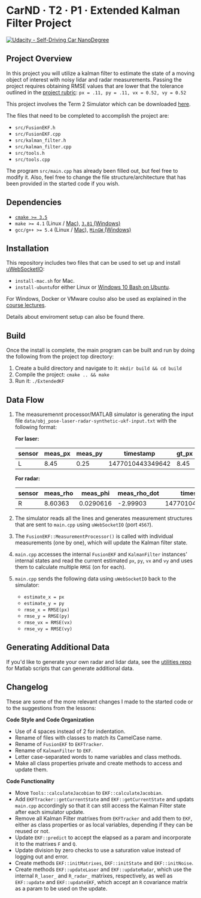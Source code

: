 CarND · T2 · P1 · Extended Kalman Filter Project
================================================

[![Udacity - Self-Driving Car NanoDegree](https://s3.amazonaws.com/udacity-sdc/github/shield-carnd.svg)](http://www.udacity.com/drive)

<!-- <img src="examples/images/final.jpg" width="512" alt="Extended Kalman Filter Visualization." /> -->


Project Overview
----------------

In this project you will utilize a kalman filter to estimate the state of a moving object of interest with noisy lidar and radar measurements. Passing the project requires obtaining RMSE values that are lower that the tolerance outlined in the [project rubric](https://review.udacity.com/#!/rubrics/748/view): `px = .11, py = .11, vx = 0.52, vy = 0.52` 

This project involves the Term 2 Simulator which can be downloaded [here](https://github.com/udacity/self-driving-car-sim/releases).

The files that need to be completed to accomplish the project are:

- `src/FusionEKF.h`
- `src/FusionEKF.cpp`
- `src/kalman_filter.h`
- `src/kalman_filter.cpp`
- `src/tools.h`
- `src/tools.cpp`

The program `src/main.cpp` has already been filled out, but feel free to modify it. Also, feel free to change the file structure/architecture that has been provided in the started code if you wish.


Dependencies
------------

- [`cmake >= 3.5`](https://cmake.org/install/)
- `make >= 4.1` (Linux / [Mac](https://developer.apple.com/xcode/features/)), [`3.81` (Windows)](http://gnuwin32.sourceforge.net/packages/make.htm)
- `gcc/g++ >= 5.4` (Linux / [Mac](https://developer.apple.com/xcode/features/)), [`MinGW` (Windows)](http://www.mingw.org/)


Installation
------------

This repository includes two files that can be used to set up and install [uWebSocketIO](https://github.com/uWebSockets/uWebSockets):

- `install-mac.sh` for Mac.
- `install-ubuntu`for either Linux or [Windows 10 Bash on Ubuntu](https://www.howtogeek.com/249966/how-to-install-and-use-the-linux-bash-shell-on-windows-10/).

For Windows, Docker or VMware coulso also be used as explained in the [course lectures](https://classroom.udacity.com/nanodegrees/nd013/parts/40f38239-66b6-46ec-ae68-03afd8a601c8/modules/0949fca6-b379-42af-a919-ee50aa304e6a/lessons/f758c44c-5e40-4e01-93b5-1a82aa4e044f/concepts/16cf4a78-4fc7-49e1-8621-3450ca938b77).

Details about enviroment setup can also be found there.


Build
-----

Once the install is complete, the main program can be built and run by doing the following from the project top directory:

1. Create a build directory and navigate to it: `mkdir build && cd build`
2. Compile the project: `cmake .. && make`
3. Run it: `./ExtendedKF`


Data Flow
---------

1. The measuremennt processor/MATLAB simulator is generating the input file `data/obj_pose-laser-radar-synthetic-ukf-input.txt` with the following format:

    **For laser:**
  
    | sensor | meas_px | meas_py | timestamp | gt_px | gt_py | gt_vx | gt_vy |
    |--------|---------|---------|-----------|-------|-------|-------|-------|
    | L | 8.45 | 0.25 | 1477010443349642 | 8.45 | 0.25 | -3.00027 | 0 |
        
    **For radar:**
  
    | sensor | meas_rho | meas_phi | meas_rho_dot | timestamp | gt_px | gt_py | gt_vx | gt_vy |
    |--------|----------|----------|--------------|-----------|-------|-------|-------|-------|
    | R | 8.60363 | 0.0290616 | -2.99903 | 1477010443399637 | 8.6 | 0.25 | -3.00029 | 0 |
    
2. The simulator reads all the lines and generates measurement structures that are sent to `main.cpp` using `uWebSocketIO` (port `4567`).

3. The `FusionEKF::MeasurementProcessor()` is called with individual measurements (one by one), which will update the Kalman filter state.

4. `main.cpp` accesses the internal `FusionEKF` and `KalmanFilter` instances' internal states and read the current estimated `px`, `py`, `vx` and `vy` and uses them to calculate multiple `RMSE` (on for each).

5. `main.cpp` sends the following data using `uWebSocketIO` back to the simulator:

    - `estimate_x = px`
    - `estimate_y = py`
    - `rmse_x = RMSE(px)`
    - `rmse_y = RMSE(py)`
    - `rmse_vx = RMSE(vx)`
    - `rmse_vy = RMSE(vy)`


Generating Additional Data
--------------------------

If you'd like to generate your own radar and lidar data, see the
[utilities repo](https://github.com/udacity/CarND-Mercedes-SF-Utilities) for
Matlab scripts that can generate additional data.


Changelog
---------

These are some of the more relevant changes I made to the started code or to the suggestions from the lessons:

**Code Style and Code Organization**

- Use of 4 spaces instead of 2 for indentation.
- Rename of files with classes to match its CamelCase name.
- Rename of `FusionEKF` to `EKFTracker`.
- Rename of `KalmanFilter` to `EKF`.
- Letter case-separated words to name variables and class methods.
- Make all class properties private and create methods to access and update them.

**Code Functionality**

- Move `Tools::calculateJacobian` to `EKF::calculateJacobian`.
- Add `EKFTracker::getCurrentState` and `EKF::getCurrentState` and updats `main.cpp` accordingly so that it can still access the Kalman Filter state after each simulator update.
- Remove all Kalman Filter matrixes from `EKFTracker` and add them to `EKF`, either as class properties or as local variables, depending if they can be reused or not.
- Update `EKF::predict` to accept the elapsed as a param and incorporate it to the matrixes `F` and `Q`.
- Update division by zero checks to use a saturation value instead of logging out and error.
- Create methods `EKF::initMatrixes`, `EKF::initState` and `EKF::initNoise`.
- Create methods `EKF::updateLaser` and `EKF::updateRadar`, which use the internal `R_laser_` and `R_radar_` matrixes, respectively, as well as `EKF::update` and `EKF::updateEKF`, which accept an `R` covariance matrix as a param to be used on the update.
